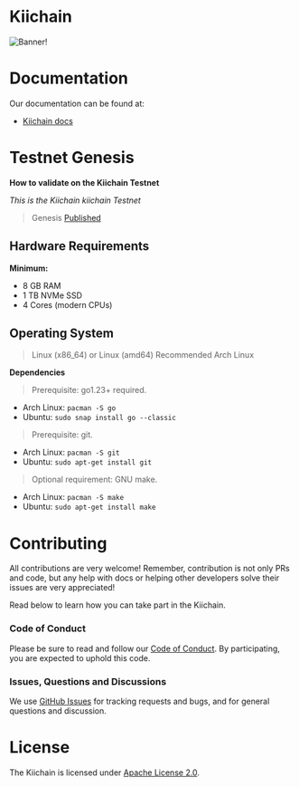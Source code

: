 # Kiichain

![Banner!](assets/kii.png)

# Documentation

Our documentation can be found at:

- [Kiichain docs](https://docs.kiiglobal.io)

# Testnet Genesis

**How to validate on the Kiichain Testnet**

_This is the Kiichain kiichain Testnet_

> Genesis [Published](https://github.com/KiiChain/testnets/blob/main/testnet_oro/genesis.json)

## Hardware Requirements

**Minimum:**

- 8 GB RAM
- 1 TB NVMe SSD
- 4 Cores (modern CPUs)

## Operating System

> Linux (x86_64) or Linux (amd64) Recommended Arch Linux

**Dependencies**

> Prerequisite: go1.23+ required.

- Arch Linux: `pacman -S go`
- Ubuntu: `sudo snap install go --classic`

> Prerequisite: git.

- Arch Linux: `pacman -S git`
- Ubuntu: `sudo apt-get install git`

> Optional requirement: GNU make.

- Arch Linux: `pacman -S make`
- Ubuntu: `sudo apt-get install make`

# Contributing

All contributions are very welcome! Remember, contribution is not only PRs and code, but any help with docs or helping other developers solve their issues are very appreciated!

Read below to learn how you can take part in the Kiichain.

### Code of Conduct

Please be sure to read and follow our [Code of Conduct][coc]. By participating, you are expected to uphold this code.

### Issues, Questions and Discussions

We use [GitHub Issues][issues] for tracking requests and bugs, and for general questions and discussion.

# License

The Kiichain is licensed under [Apache License 2.0][license].

[coc]: ./CODE_OF_CONDUCT.md
[issues]: https://github.com/kiichain/kiichain/issues
[license]: ./LICENSE
